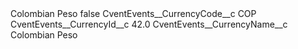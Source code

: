 <?xml version="1.0" encoding="UTF-8"?>
<CustomMetadata xmlns="http://soap.sforce.com/2006/04/metadata" xmlns:xsi="http://www.w3.org/2001/XMLSchema-instance" xmlns:xsd="http://www.w3.org/2001/XMLSchema">
    <label>Colombian Peso</label>
    <protected>false</protected>
    <values>
        <field>CventEvents__CurrencyCode__c</field>
        <value xsi:type="xsd:string">COP</value>
    </values>
    <values>
        <field>CventEvents__CurrencyId__c</field>
        <value xsi:type="xsd:double">42.0</value>
    </values>
    <values>
        <field>CventEvents__CurrencyName__c</field>
        <value xsi:type="xsd:string">Colombian Peso</value>
    </values>
</CustomMetadata>
